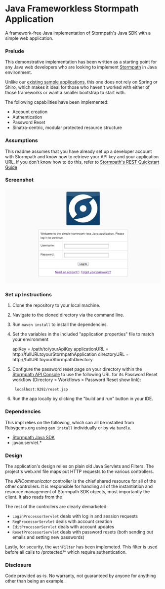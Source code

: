 Java Frameworkless Stormpath Application
===============================

A framework-free Java implementation of Stormpath's Java SDK with a simple web application.

### Prelude

This demonstrative implementation has been written as a starting point for any Java web developers who are looking to implement [Stormpath](http://www.stormpath.com) in Java environment. 

Unlike our [existing sample applications](https://github.com/stormpath/stormpath-spring-samples), this one does not rely on Spring or Shiro, which makes it ideal for those who haven't worked with either of those frameworks or want a smaller bootstrap to start with.

The following capabilities have been implemented:

* Account creation
* Authentication
* Password Reset
* Sinatra-centric, modular protected resource structure

### Assumptions

This readme assumes that you have already set up a developer account with Stormpath and know how to retrieve your API key and your application URL. If you don't know how to do this, refer to [Stormpath's REST Quickstart Guide](http://www.stormpath.com/docs/java/quickstart)

### Screenshot
![alt tag](impl.png)

### Set up Instructions

1. Clone the repository to your local machine.
2. Navigate to the cloned directory via the command line.
3. Run `maven install` to install the dependencies.
4. Set the variables in the included "application.properties" file to match your environment

    apiKey = /path/to/yourApiKey
    applicationURL = http://fullURLtoyourStormpathApplication
    directoryURL = http://fullURLtoyourStormpathDirectory

5. Configure the password reset page on your directory within the [Stormpath API Console](http://api.stormpath.com) to use the following URL for its Password Reset workflow (Directory > Workflows > Password Reset show link):

		localhost:9292/reset.jsp

6. Run the app locally by clicking the "build and run" button in your IDE.

### Dependencies

This impl relies on the following, which can all be installed from Rubygems.org using `gem install` individually or by via `bundle`. 

* [Stormpath Java SDK](https://github.com/stormpath/stormpath-sdk-java)
* javax.servlet.*

### Design

The application's design relies on plain old Java Servlets and Filters. The project's web.xml file maps out HTTP requests to the various controllers.

The *APICommunicator* controller is the chief shared resource for all of the other controllers. It is responsible for handling all of the instantiation and resource management of Stormpath SDK objects, most importantly the client. It also reads from the 

The rest of the controllers are clearly demarketed: 

* `LoginProcessorServlet` deals with log in and session requests
* `RegProcessorServlet` deals with account creation
* `EditProcessorServlet` deals with account updates
* `ResetProcessorServlet` deals with password resets (both sending out emails and setting new passwords)

Lastly, for security, the `AuthFilter` has been implemeted. This filter is used before all calls to /protected/* which require authentication. 

### Disclosure

Code provided as-is. No warranty, not guaranteed by anyone for anything other than being an example.
